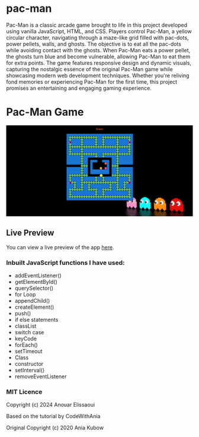 # pac-man

Pac-Man is a classic arcade game brought to life in this project developed using vanilla JavaScript, HTML, and CSS. Players control Pac-Man, a yellow circular character, navigating through a maze-like grid filled with pac-dots, power pellets, walls, and ghosts. The objective is to eat all the pac-dots while avoiding contact with the ghosts. When Pac-Man eats a power pellet, the ghosts turn blue and become vulnerable, allowing Pac-Man to eat them for extra points. The game features responsive design and dynamic visuals, capturing the nostalgic essence of the original Pac-Man game while showcasing modern web development techniques. Whether you're reliving fond memories or experiencing Pac-Man for the first time, this project promises an entertaining and engaging gaming experience.

# Pac-Man Game

![Pac-Man Screenshot](Screenshot_2024-04-29_19_52_15.png)

## Live Preview

You can view a live preview of the app <a href="https://662fee10c594cd0fe0bf4d68--pac-man-game-purejs.netlify.app/" target="_blank">here</a>.

### Inbuilt JavaScript functions I have used: 
* addEventListener()
* getElementById()
* querySelector()
* for Loop
* appendChild()
* createElement()
* push()
* if else statements
* classList
* switch case
* keyCode
* forEach()
* setTimeout
* Class
* constructor
* setInterval()
* removeEventListener

### MIT Licence

Copyright (c) 2024 Anouar Elissaoui

Based on the tutorial by CodeWithAnia

Original Copyright (c) 2020 Ania Kubow
